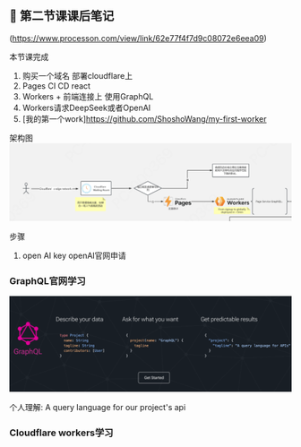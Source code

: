 ## 📑 第二节课课后笔记

 (https://www.processon.com/view/link/62e77f4f7d9c08072e6eea09)

本节课完成 
1. 购买一个域名 部署cloudflare上
2. Pages CI CD react
3. Workers + 前端连接上 使用GraphQL
4. Workers请求DeepSeek或者OpenAI
5. [我的第一个work]https://github.com/ShoshoWang/my-first-worker

架构图
![架构图](../assets/cloudflare.png)

步骤
1. open AI key openAI官网申请


### GraphQL官网学习
![graphql定义](../assets/graphalql.png)

个人理解: A query language for our project's api

### Cloudflare workers学习